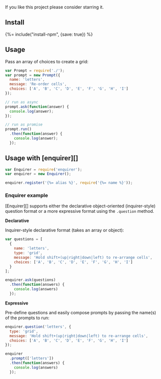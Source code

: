 If you like this project please consider starring it.

## Install
{%= include("install-npm", {save: true}) %}

## Usage

Pass an array of choices to create a grid:

```js
var Prompt = require('./');
var prompt = new Prompt({
  name: 'letters',
  message: 'Re-order cells',
  choices: ['A', 'B', 'C', 'D', 'E', 'F', 'G', 'H', 'I']
});

// run as async
prompt.ask(function(answer) {
  console.log(answer);
});

// run as promise
prompt.run()
  .then(function(answer) {
    console.log(answer);
  });
```

## Usage with [enquirer][]

```js
var Enquirer = require('enquirer');
var enquirer = new Enquirer();

enquirer.register('{%= alias %}', require('{%= name %}'));
```

### Enquirer example

[Enquirer][] supports either the declarative object-oriented (inquirer-style) question format or a more expressive format using the `.question` method.

**Declarative**

Inquirer-style declarative format (takes an array or object):

```js
var questions = [
  {
    name: 'letters',
    type: 'grid',
    message: 'Hold shift+(up|right|down|left) to re-arrange cells',
    choices: ['A', 'B', 'C', 'D', 'E', 'F', 'G', 'H', 'I']
  }
];

enquirer.ask(questions)
  .then(function(answers) {
    console.log(answers)
  });
```

**Expressive**

Pre-define questions and easily compose prompts by passing the name(s) of the prompts to run:

```js
enquirer.question('letters', {
  type: 'grid',
  message: 'Hold shift+(up|right|down|left) to re-arrange cells',
  choices: ['A', 'B', 'C', 'D', 'E', 'F', 'G', 'H', 'I']
});

enquirer
  .prompt(['letters'])
  .then(function(answers) {
    console.log(answers)
  });
```
